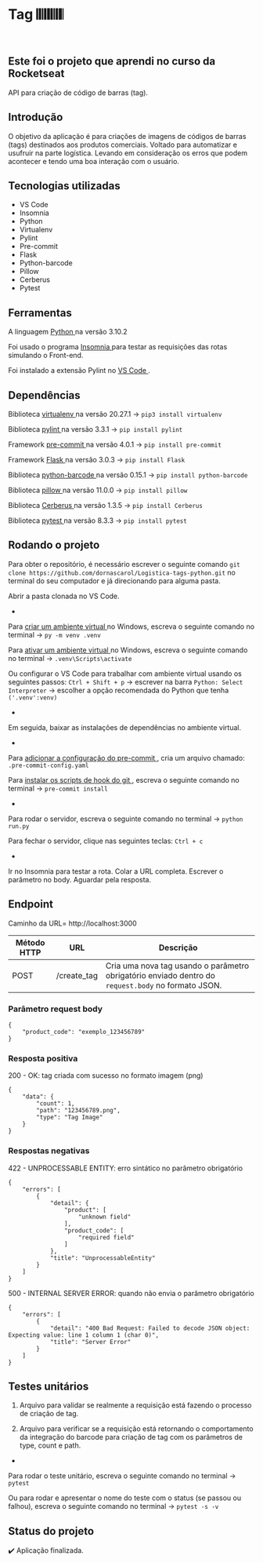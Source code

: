 <h1> Tag 𝄃𝄃𝄂𝄂𝄀𝄁𝄃𝄂𝄂𝄃 </h1>
<br>

## Este foi o projeto que aprendi no curso da Rocketseat
API para criação de código de barras (tag).

## Introdução
O objetivo da aplicação é para criações de imagens de códigos de barras (tags) destinados aos produtos comerciais. Voltado para automatizar e usufruir na parte logística. Levando em consideração os erros que podem acontecer e tendo uma boa interação com o usuário.

## Tecnologias utilizadas
- VS Code
- Insomnia
- Python
- Virtualenv
- Pylint
- Pre-commit
- Flask
- Python-barcode
- Pillow
- Cerberus
- Pytest
  

## Ferramentas
A linguagem <a href= "https://www.python.org/downloads/" target="blank" > Python </a> na versão 3.10.2

Foi usado o programa <a href="https://insomnia.rest/download" target="_blank" > Insomnia </a> para testar as requisições das rotas simulando o Front-end.

Foi instalado a extensão Pylint no <a href = "https://code.visualstudio.com/download" target="_blank" > VS Code </a>.


## Dependências
Biblioteca <a href= "https://pypi.org/project/virtualenv/" target="_blank" > virtualenv </a> na versão 20.27.1 → `pip3 install virtualenv`

Biblioteca <a href= "https://pypi.org/project/pylint/" target="_blank" > pylint </a> na versão 3.3.1 → `pip install pylint`

Framework <a href= "https://pre-commit.com/#install" target="_blank" > pre-commit </a> na versão 4.0.1 → `pip install pre-commit`

Framework <a href= "https://pypi.org/project/Flask/" target="_blank" > Flask </a> na versão 3.0.3  → `pip install Flask`

Biblioteca <a href= "https://pypi.org/project/python-barcode/" target="_blank" > python-barcode </a> na versão 0.15.1 → `pip install python-barcode` 

Biblioteca <a href= "https://pypi.org/project/pillow/" target="_blank" > pillow </a> na versão 11.0.0 → `pip install pillow` 

Biblioteca <a href= "https://pypi.org/project/Cerberus/" target="_blank" > Cerberus </a> na versão 1.3.5 → `pip install Cerberus` 

Biblioteca <a href= "https://pypi.org/project/pytest/" target="_blank" > pytest </a> na versão 8.3.3 → `pip install pytest` 


## Rodando o projeto
Para obter o repositório, é necessário escrever o seguinte comando `git clone https://github.com/dornascarol/Logistica-tags-python.git` no terminal do seu computador e já direcionando para alguma pasta.

Abrir a pasta clonada no VS Code. 

-

Para <a href= "https://packaging.python.org/en/latest/guides/installing-using-pip-and-virtual-environments/#" target="_blank" >  criar um ambiente virtual </a> no Windows, escreva o seguinte comando no terminal → `py -m venv .venv`

Para <a href= "https://packaging.python.org/en/latest/guides/installing-using-pip-and-virtual-environments/#" target="_blank" >  ativar um ambiente virtual </a> no Windows, escreva o seguinte comando no terminal → `.venv\Scripts\activate`

Ou configurar o VS Code para trabalhar com ambiente virtual usando os seguintes passos: `Ctrl + Shift + p` → escrever na barra `Python: Select Interpreter` → escolher a opção recomendada do Python que tenha `('.venv':venv)`

-

Em seguida, baixar as instalações de dependências no ambiente virtual.

-

Para <a href= "https://pre-commit.com/#install" target="_blank" > adicionar a configuração do pre-commit </a>, cria um arquivo chamado: `.pre-commit-config.yaml`

Para <a href= "https://pre-commit.com/#install" target="_blank" > instalar os scripts de hook do git </a>, escreva o seguinte comando no terminal → `pre-commit install` 

-

Para rodar o servidor, escreva o seguinte comando no terminal → `python run.py`  

Para fechar o servidor, clique nas seguintes teclas: `Ctrl + c`

- 

Ir no Insomnia para testar a rota. Colar a URL completa. Escrever o parâmetro no body. Aguardar pela resposta. 


## Endpoint
<p> Caminho da URL= http://localhost:3000 </p>

| Método HTTP | URL             | Descrição                                                                                             |
| ----------- | --------------  | ------------------------------------------------------------------------------------------------------|
|    POST     | /create_tag     | Cria uma nova tag usando o parâmetro obrigatório enviado dentro do `request.body` no formato JSON.    |

### Parâmetro request body
```
{
	"product_code": "exemplo_123456789"
}

```

### Resposta positiva
200 - OK: tag criada com sucesso no formato imagem (png)

```
{
	"data": {
		"count": 1,
		"path": "123456789.png",
		"type": "Tag Image"
	}
}

```

### Respostas negativas
422 - UNPROCESSABLE ENTITY: erro sintático no parâmetro obrigatório

```
{
	"errors": [
		{
			"detail": {
				"product": [
					"unknown field"
				],
				"product_code": [
					"required field"
				]
			},
			"title": "UnprocessableEntity"
		}
	]
}

```


500 - INTERNAL SERVER ERROR: quando não envia o parâmetro obrigatório

```
{
	"errors": [
		{
			"detail": "400 Bad Request: Failed to decode JSON object: Expecting value: line 1 column 1 (char 0)",
			"title": "Server Error"
		}
	]
}

```


## Testes unitários
1) Arquivo para validar se realmente a requisição está fazendo o processo de criação de tag.

2) Arquivo para verificar se a requisição está retornando o comportamento da integração do barcode para criação de tag com os parâmetros de type, count e path.

-

Para rodar o teste unitário, escreva o seguinte comando no terminal → `pytest` 

Ou para rodar e apresentar o nome do teste com o status (se passou ou falhou), escreva o seguinte comando no terminal → `pytest -s -v` 


## Status do projeto
:heavy_check_mark: Aplicação finalizada.
